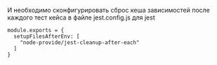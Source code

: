 И необходимо сконфигурировать сброс кеша зависимостей после каждого тест кейса в файле jest.config.js для jest

```JS
module.exports = {
  setupFilesAfterEnv: [
    "node-provide/jest-cleanup-after-each"
  ]
}
```

